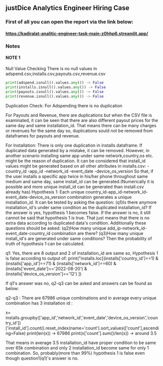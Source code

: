 ## justDice Analytics Engineer Hiring Case

### First of all you can open the report via the link below:

#### https://kadiralat-analitic-engineer-task-main-z0hhp6.streamlit.app/

### Notes

#### NOTE 1

Null Value Checking
There is no null values in adspend.csv,installs.csv,payouts.csv,revenue.csv
```python
print(adspend.isnull().values.any()) -> False
print(installs.isnull().values.any()) -> False
print(payouts.isnull().values.any()) -> False
print(revenue.isnull().values.any()) -> False
```

Duplication Check:
For Adspending there is no duplication

For Payouts and Revenue, there are duplications but when the CSV file is examinated,
it can be seen that there are also different payout prices for the same day and same installation_id.
That means there can be many charges or revenues for the same day so,
duplications sould not be removed from dataframes for payouts and revenue.

For Installation:
There is only one duplication in installs dataframe.
If duplicated data generated by a mistake, it can be removed.
However, in another scenario installing same app under same network,country,os etc. might be the reason of duplication.
It can be considered that install_id values might be generated based on all other attributes in installs.csv:
-country_id
-app_id
-network_id
-event_date
-device_os_version
So that, if the user installs a specific app twice in his/her phone throughout same medium and same day, same install_id
can be generated.(Numerically it is possible and more unique install_id can be generated than install.csv already has)
Hypothesis 1: Each unique country_id-app_id-network_id-event_date-device_os_version combination generates a unique installation_id.
It can be tested by asking the question:
(q1)Is there anymore installation_id's under same condition as the duplicated installation_id? 
If the answer is yes, hypothesis 1 becomes false. If the answer is no, it still cannot be said that hypothesis 1 is true.
That just means that there is no extra data according to duplicated data's condition.
Additionally these questions should be asked:
(q2)How many unique add_ip-network_id-event_date-country_id combination are there?
(q3)How many unique install_id's are generated under same conditions?
Then the probability of truth of hypothesis 1 can be calculated.

q1: Yes, there are 8 output and 2 of installation_id are same so, Hypothesis 1 is false according to output of:
print("installs.loc[(installs['country_id']==1) & (installs['app_id']==71)
      & (installs['network_id']==60)
      & (installs['event_date']=='2022-08-20') & (installs['device_os_version']=='12') ])
      
If q1's answer was no, q2-q3 can be asked and answers can be found as below:     

q2-q3 : There are 67986 unique combinations and in average every unique combination has 3 installation id :

x= installs.groupby(['app_id','network_id','event_date','device_os_version','country_id'])['install_id'].count().reset_index(name='count').sort_values(['count'],ascending=False)
print(len(x)) -> 67986
print(x['count'].sum()/len(x)) -> around 3.5

That means in average 3.5 installation_id have proper condition to be same over 65k combination and only 2 installation_id
become same for only 1 combination. So, probably(more than 99%) hypothesis 1 is false even though question1(q1)'s answer is no.
